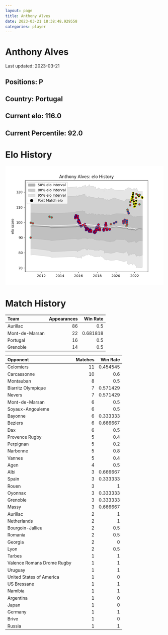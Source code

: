 ```yaml
---  
layout: page  
title: Anthony Alves  
date: 2023-03-21 18:38:48.929558  
categories: player  
---
```

# Anthony Alves


Last updated: 2023-03-21
## Positions: P

## Country: Portugal

## Current elo: 116.0

## Current Percentile: 92.0

# Elo History


![elo history](history_AnthonyAlves.png)
# Match History


| Team           |   Appearances |   Win Rate |
|:---------------|--------------:|-----------:|
| Aurillac       |            86 |   0.5      |
| Mont-de-Marsan |            22 |   0.681818 |
| Portugal       |            16 |   0.5      |
| Grenoble       |            14 |   0.5      |

| Opponent                   |   Matches |   Win Rate |
|:---------------------------|----------:|-----------:|
| Colomiers                  |        11 |   0.454545 |
| Carcassonne                |        10 |   0.6      |
| Montauban                  |         8 |   0.5      |
| Biarritz Olympique         |         7 |   0.571429 |
| Nevers                     |         7 |   0.571429 |
| Mont-de-Marsan             |         6 |   0.5      |
| Soyaux-Angouleme           |         6 |   0.5      |
| Bayonne                    |         6 |   0.333333 |
| Beziers                    |         6 |   0.666667 |
| Dax                        |         6 |   0.5      |
| Provence Rugby             |         5 |   0.4      |
| Perpignan                  |         5 |   0.2      |
| Narbonne                   |         5 |   0.8      |
| Vannes                     |         5 |   0.4      |
| Agen                       |         4 |   0.5      |
| Albi                       |         3 |   0.666667 |
| Spain                      |         3 |   0.333333 |
| Rouen                      |         3 |   1        |
| Oyonnax                    |         3 |   0.333333 |
| Grenoble                   |         3 |   0.333333 |
| Massy                      |         3 |   0.666667 |
| Aurillac                   |         2 |   1        |
| Netherlands                |         2 |   1        |
| Bourgoin-Jallieu           |         2 |   0.5      |
| Romania                    |         2 |   0.5      |
| Georgia                    |         2 |   0        |
| Lyon                       |         2 |   0.5      |
| Tarbes                     |         1 |   1        |
| Valence Romans Drome Rugby |         1 |   1        |
| Uruguay                    |         1 |   1        |
| United States of America   |         1 |   0        |
| US Bressane                |         1 |   1        |
| Namibia                    |         1 |   1        |
| Argentina                  |         1 |   0        |
| Japan                      |         1 |   0        |
| Germany                    |         1 |   1        |
| Brive                      |         1 |   0        |
| Russia                     |         1 |   1        |